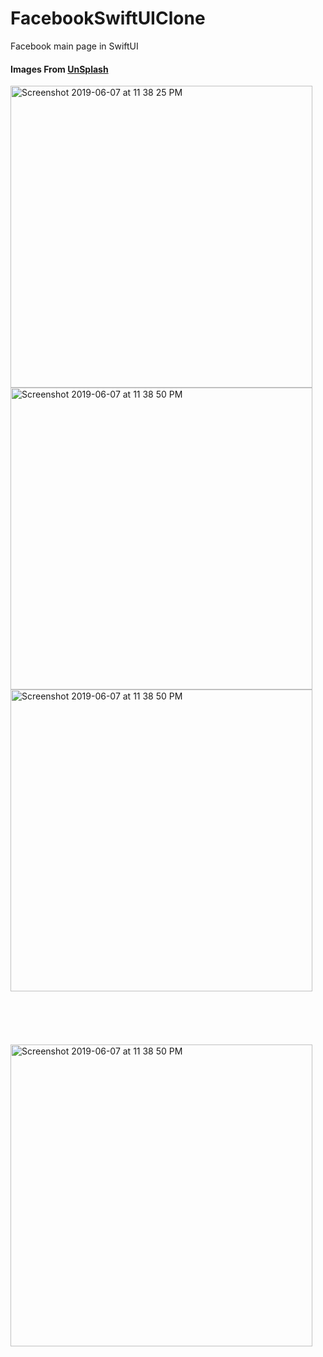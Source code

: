 # FacebookSwiftUIClone
Facebook main page in SwiftUI

#### Images From [UnSplash](http://unsplash.com)

<img width="483" alt="Screenshot 2019-06-07 at 11 38 25 PM" src="https://user-images.githubusercontent.com/31056603/59126401-726ad780-897e-11e9-8cf2-ac0060a46567.png">
<img width="483" alt="Screenshot 2019-06-07 at 11 38 50 PM" src="https://user-images.githubusercontent.com/31056603/59126400-70a11400-897e-11e9-9741-085ad6207d7a.png">
<img width="483" alt="Screenshot 2019-06-07 at 11 38 50 PM" src="https://user-images.githubusercontent.com/31056603/59126403-74cd3180-897e-11e9-8bf7-2396345527f2.png">
<br> <br> <br> <br> <br> <br>
<img width="483" alt="Screenshot 2019-06-07 at 11 38 50 PM" src="https://user-images.githubusercontent.com/31056603/59126405-75fe5e80-897e-11e9-87a9-8c4a816e7f9b.png">



